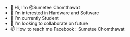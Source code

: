 - 👋 Hi, I’m @Sumetee Chomthawat
- 👀 I’m interested in Hardware and Software
- 🌱 I’m currently Student
- 💞️ I’m looking to collaborate on future
- 📫 How to reach me Facebook : Sumetee Chomthawat


<!---
twoza0123/twoza0123 is a ✨ special ✨ repository because its `README.md` (this file) appears on your GitHub profile.
You can click the Preview link to take a look at your changes.
--->
